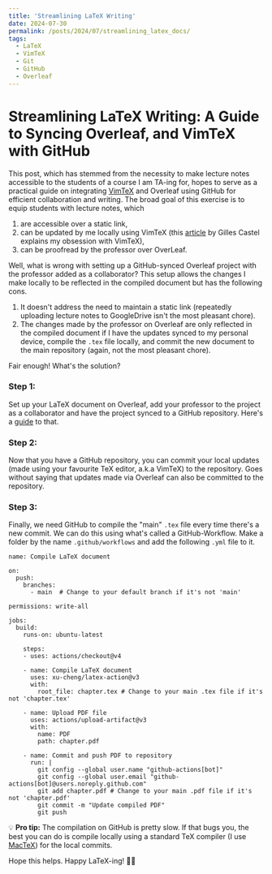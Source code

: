 ```yaml
---
title: 'Streamlining LaTeX Writing'
date: 2024-07-30
permalink: /posts/2024/07/streamlining_latex_docs/
tags:
  - LaTeX
  - VimTeX
  - Git
  - GitHub
  - Overleaf
---
```


# Streamlining LaTeX Writing: A Guide to Syncing Overleaf, and VimTeX with GitHub

This post, which has stemmed from the necessity to make lecture notes accessible to the students of a course I am TA-ing for, hopes to serve as a practical guide on integrating [VimTeX](https://github.com/lervag/vimtex) and Overleaf using GitHub for efficient collaboration and writing. The broad goal of this exercise is to equip students with lecture notes, which

1. are accessible over a static link,
2. can be updated by me locally using VimTeX (this [article](https://castel.dev/post/lecture-notes-1/) by Gilles Castel explains my obsession with VimTeX),
3. can be proofread by the professor over OverLeaf.

Well, what is wrong with setting up a GitHub-synced Overleaf project with the professor added as a collaborator? This setup allows the changes I make locally to be reflected in the compiled document but has the following cons.

1. It doesn't address the need to maintain a static link (repeatedly uploading lecture notes to GoogleDrive isn't the most pleasant chore).
2. The changes made by the professor on Overleaf are only reflected in the compiled document if I have the updates synced to my personal device, compile the `.tex` file locally, and commit the new document to the main repository (again, not the most pleasant chore).

Fair enough! What's the solution?

### Step 1:
Set up your LaTeX document on Overleaf, add your professor to the project as a collaborator and have the project synced to a GitHub repository. Here's a [guide](https://www.overleaf.com/learn/how-to/Git_Integration_and_GitHub_Synchronization) to that.

### Step 2:
Now that you have a GitHub repository, you can commit your local updates (made using your favourite TeX editor, a.k.a VimTeX) to the repository. Goes without saying that updates made via Overleaf can also be committed to the repository.

### Step 3:
Finally, we need GitHub to compile the "main" `.tex` file every time there's a new commit. We can do this using what's called a GitHub-Workflow. Make a folder by the name `.github/workflows` and add the following `.yml` file to it.

```
name: Compile LaTeX document

on:
  push:
    branches:
      - main  # Change to your default branch if it's not 'main'

permissions: write-all

jobs:
  build:
    runs-on: ubuntu-latest

    steps:
    - uses: actions/checkout@v4

    - name: Compile LaTeX document
      uses: xu-cheng/latex-action@v3
      with:
        root_file: chapter.tex # Change to your main .tex file if it's not 'chapter.tex'

    - name: Upload PDF file
      uses: actions/upload-artifact@v3
      with:
        name: PDF
        path: chapter.pdf

    - name: Commit and push PDF to repository
      run: |
        git config --global user.name "github-actions[bot]"
        git config --global user.email "github-actions[bot]@users.noreply.github.com"
        git add chapter.pdf # Change to your main .pdf file if it's not 'chapter.pdf'
        git commit -m "Update compiled PDF"
        git push
```

💡 **Pro tip:** The compilation on GitHub is pretty slow. If that bugs you, the best you can do is compile locally using a standard TeX compiler (I use [MacTeX](https://www.tug.org/mactex/)) for the local commits.

Hope this helps. Happy LaTeX-ing! 🧑‍💻
